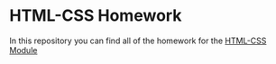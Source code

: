 # HTML-CSS Homework

In this repository you can find all of the homework for the [HTML-CSS Module](https://migracode-barcelona.github.io/syllabus/html-css/)
